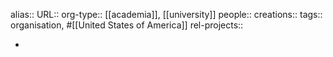 alias::
URL::
org-type:: [[academia]], [[university]]
people::
creations::
tags:: organisation, #[[United States of America]]
rel-projects::


-
